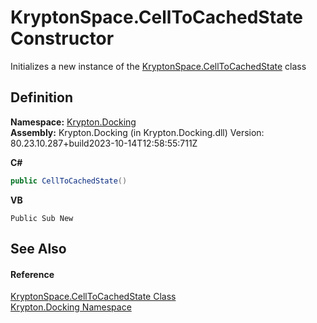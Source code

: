 # KryptonSpace.CellToCachedState Constructor


Initializes a new instance of the <a href="5d984de8-8744-d45a-0133-ef85f1c88542.md">KryptonSpace.CellToCachedState</a> class



## Definition
**Namespace:** <a href="98399376-cf41-9454-4b4d-4fab2ca20bc7.md">Krypton.Docking</a>  
**Assembly:** Krypton.Docking (in Krypton.Docking.dll) Version: 80.23.10.287+build2023-10-14T12:58:55:711Z

**C#**
``` C#
public CellToCachedState()
```
**VB**
``` VB
Public Sub New
```



## See Also


#### Reference
<a href="5d984de8-8744-d45a-0133-ef85f1c88542.md">KryptonSpace.CellToCachedState Class</a>  
<a href="98399376-cf41-9454-4b4d-4fab2ca20bc7.md">Krypton.Docking Namespace</a>  
